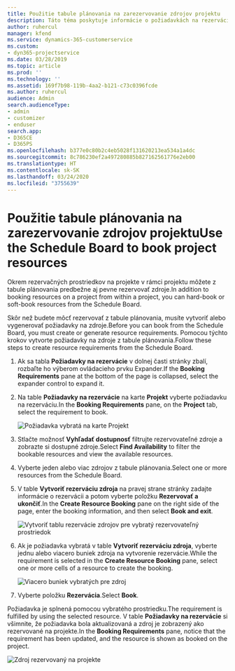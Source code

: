 ```yaml
---
title: Použitie tabule plánovania na zarezervovanie zdrojov projektu
description: Táto téma poskytuje informácie o požiadavkách na rezerváciu zdrojov.
author: ruhercul
manager: kfend
ms.service: dynamics-365-customerservice
ms.custom:
- dyn365-projectservice
ms.date: 03/28/2019
ms.topic: article
ms.prod: ''
ms.technology: ''
ms.assetid: 169f7b98-119b-4aa2-b121-c73c0396fcde
ms.author: ruhercul
audience: Admin
search.audienceType:
- admin
- customizer
- enduser
search.app:
- D365CE
- D365PS
ms.openlocfilehash: b377e0c80b2c4eb5028f131620213ea534a1a4dc
ms.sourcegitcommit: 8c786230ef2a497280885b827162561776e2eb00
ms.translationtype: HT
ms.contentlocale: sk-SK
ms.lasthandoff: 03/24/2020
ms.locfileid: "3755639"
---
```

# <a name="use-the-schedule-board-to-book-project-resources"></a><span data-ttu-id="819b9-103">Použitie tabule plánovania na zarezervovanie zdrojov projektu</span><span class="sxs-lookup"><span data-stu-id="819b9-103">Use the Schedule Board to book project resources</span></span>

<span data-ttu-id="819b9-104">Okrem rezervačných prostriedkov na projekte v rámci projektu môžete z tabule plánovania predbežne aj pevne rezervovať zdroje.</span><span class="sxs-lookup"><span data-stu-id="819b9-104">In addition to booking resources on a project from within a project, you can hard-book or soft-book resources from the Schedule Board.</span></span>

<span data-ttu-id="819b9-105">Skôr než budete môcť rezervovať z tabule plánovania, musíte vytvoriť alebo vygenerovať požiadavky na zdroje.</span><span class="sxs-lookup"><span data-stu-id="819b9-105">Before you can book from the Schedule Board, you must create or generate resource requirements.</span></span> <span data-ttu-id="819b9-106">Pomocou týchto krokov vytvorte požiadavky na zdroje z tabule plánovania.</span><span class="sxs-lookup"><span data-stu-id="819b9-106">Follow these steps to create resource requirements from the Schedule Board.</span></span>

1. <span data-ttu-id="819b9-107">Ak sa tabla **Požiadavky na rezervácie** v dolnej časti stránky zbalí, rozbaľte ho výberom ovládacieho prvku Expander.</span><span class="sxs-lookup"><span data-stu-id="819b9-107">If the **Booking Requirements** pane at the bottom of the page is collapsed, select the expander control to expand it.</span></span>
2. <span data-ttu-id="819b9-108">Na table **Požiadavky na rezervácie** na karte **Projekt** vyberte požiadavku na rezerváciu.</span><span class="sxs-lookup"><span data-stu-id="819b9-108">In the **Booking Requirements** pane, on the **Project** tab, select the requirement to book.</span></span>

    ![Požiadavka vybratá na karte Projekt](media/Resource-Management-image73.png)

3. <span data-ttu-id="819b9-110">Stlačte možnosť **Vyhľadať dostupnosť** filtrujte rezervovateľné zdroje a zobrazte si dostupné zdroje.</span><span class="sxs-lookup"><span data-stu-id="819b9-110">Select **Find Availability** to filter the bookable resources and view the available resources.</span></span> 
4. <span data-ttu-id="819b9-111">Vyberte jeden alebo viac zdrojov z tabule plánovania.</span><span class="sxs-lookup"><span data-stu-id="819b9-111">Select one or more resources from the Schedule Board.</span></span> 
5. <span data-ttu-id="819b9-112">V table **Vytvoriť rezerváciu zdroja** na pravej strane stránky zadajte informácie o rezervácii a potom vyberte položku **Rezervovať a ukončiť**.</span><span class="sxs-lookup"><span data-stu-id="819b9-112">In the **Create Resource Booking** pane on the right side of the page, enter the booking information, and then select **Book and exit**.</span></span>

    ![Vytvoriť tablu rezervácie zdrojov pre vybratý rezervovateľný prostriedok](media/Resource-Management-image74.png)

6. <span data-ttu-id="819b9-114">Ak je požiadavka vybratá v table **Vytvoriť rezerváciu zdroja**, vyberte jednu alebo viacero buniek zdroja na vytvorenie rezervácie.</span><span class="sxs-lookup"><span data-stu-id="819b9-114">While the requirement is selected in the **Create Resource Booking** pane, select one or more cells of a resource to create the booking.</span></span>

    ![Viacero buniek vybratých pre zdroj](media/Resource-Management-image75.png)

7. <span data-ttu-id="819b9-116">Vyberte položku **Rezervácia**.</span><span class="sxs-lookup"><span data-stu-id="819b9-116">Select **Book**.</span></span>

<span data-ttu-id="819b9-117">Požiadavka je splnená pomocou vybratého prostriedku.</span><span class="sxs-lookup"><span data-stu-id="819b9-117">The requirement is fulfilled by using the selected resource.</span></span> <span data-ttu-id="819b9-118">V table **Požiadavky na rezervácie** si všimnite, že požiadavka bola aktualizovaná a zdroj je zobrazený ako rezervované na projekte.</span><span class="sxs-lookup"><span data-stu-id="819b9-118">In the **Booking Requirements** pane, notice that the requirement has been updated, and the resource is shown as booked on the project.</span></span>

![Zdroj rezervovaný na projekte](media/Resource-Management-image76.png)
